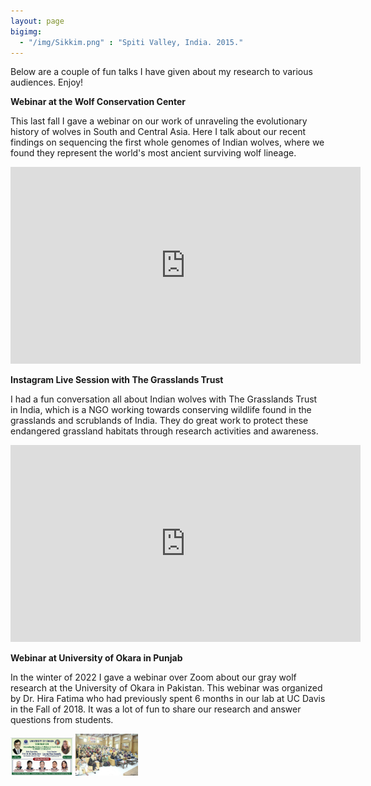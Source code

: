 ```yaml
---
layout: page
bigimg:
  - "/img/Sikkim.png" : "Spiti Valley, India. 2015."
--- 
```


Below are a couple of fun talks I have given about my research to various audiences. Enjoy! 

**Webinar at the Wolf Conservation Center**

This last fall I gave a webinar on our work of unraveling the evolutionary history of wolves in South and Central Asia. Here I talk about our recent findings on sequencing the first whole genomes of Indian wolves, where we found they represent the world's most ancient surviving wolf lineage. 

<p align="center">
<iframe width="560" height="315" src="https://www.youtube.com/embed/Klr2yOUQ2dY" title="YouTube video player" frameborder="0" allow="accelerometer; autoplay; clipboard-write; encrypted-media; gyroscope; picture-in-picture" allowfullscreen></iframe>
</p>
  
**Instagram Live Session with The Grasslands Trust**

I had a fun conversation all about Indian wolves with The Grasslands Trust in India, which is a NGO working towards conserving wildlife found in the grasslands and scrublands of India. They do great work to protect these endangered grassland habitats through research activities and awareness.  

<p align="center">
<iframe width="560" height="315" src="https://www.youtube.com/embed/Jo60ZxHcrO4" title="YouTube video player" frameborder="0" allow="accelerometer; autoplay; clipboard-write; encrypted-media; gyroscope; picture-in-picture" allowfullscreen></iframe>
</p>

**Webinar at University of Okara in Punjab**

In the winter of 2022 I gave a webinar over Zoom about our gray wolf research at the University of Okara in Pakistan. This webinar was organized by Dr. Hira Fatima who had previously spent 6 months in our lab at UC Davis in the Fall of 2018. It was a lot of fun to share our research and answer questions from students.   

<p float="left">
  <img src="/img/Flyer_UniversityofOkara.png" width="100" />
  <img src="/img/Webinar_UniversityofOkara.png" width="100" /> 
</p>


